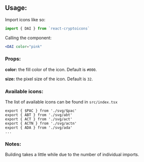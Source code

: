 
## Usage:

Import icons like so:
```jsx
import { DAI } from `react-cryptoicons`
```

Calling the component:
```jsx
<DAI color="pink" 
```

### Props:

**color:** the fill color of the icon. Default is `#000`.

**size:** the pixel size of the icon. Default is `32`.


### Available icons:

The list of available icons can be found in `src/index.tsx`

```
export { $PAC } from './svg/$pac'
export { ABT } from './svg/abt'
export { ACT } from './svg/act'
export { ACTN } from './svg/actn'
export { ADA } from './svg/ada'
...
```

### Notes:
Building takes a little while due to the number of individual imports.
